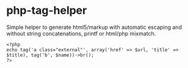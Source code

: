 
php-tag-helper
==============

Simple helper to generate html5/markup with automatic escaping
and without string concatenations, printf or html/php mixmatch.

    <?php
    echo tag('a class="external"', array('href' => $url, 'title' => $title), tag('b', $name))->br();
    ?>

